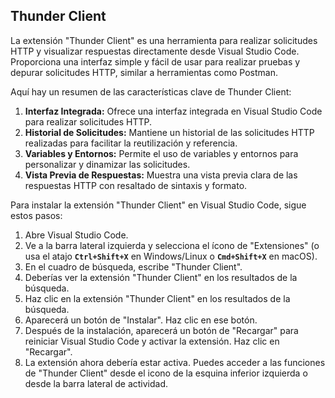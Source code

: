 
## Thunder Client

La extensión "Thunder Client" es una herramienta para realizar solicitudes HTTP y visualizar respuestas directamente desde Visual Studio Code. Proporciona una interfaz simple y fácil de usar para realizar pruebas y depurar solicitudes HTTP, similar a herramientas como Postman.

Aquí hay un resumen de las características clave de Thunder Client:

1. **Interfaz Integrada:** Ofrece una interfaz integrada en Visual Studio Code para realizar solicitudes HTTP.
2. **Historial de Solicitudes:** Mantiene un historial de las solicitudes HTTP realizadas para facilitar la reutilización y referencia.
3. **Variables y Entornos:** Permite el uso de variables y entornos para personalizar y dinamizar las solicitudes.
4. **Vista Previa de Respuestas:** Muestra una vista previa clara de las respuestas HTTP con resaltado de sintaxis y formato.

Para instalar la extensión "Thunder Client" en Visual Studio Code, sigue estos pasos:

1. Abre Visual Studio Code.
2. Ve a la barra lateral izquierda y selecciona el ícono de "Extensiones" (o usa el atajo **`Ctrl+Shift+X`** en Windows/Linux o **`Cmd+Shift+X`** en macOS).
3. En el cuadro de búsqueda, escribe "Thunder Client".
4. Deberías ver la extensión "Thunder Client" en los resultados de la búsqueda.
5. Haz clic en la extensión "Thunder Client" en los resultados de la búsqueda.
6. Aparecerá un botón de "Instalar". Haz clic en ese botón.
7. Después de la instalación, aparecerá un botón de "Recargar" para reiniciar Visual Studio Code y activar la extensión. Haz clic en "Recargar".
8. La extensión ahora debería estar activa. Puedes acceder a las funciones de "Thunder Client" desde el icono de la esquina inferior izquierda o desde la barra lateral de actividad.
